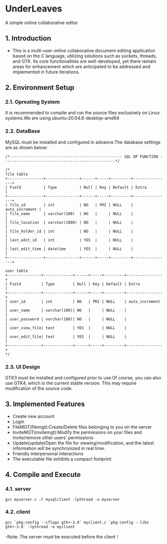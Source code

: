 # UnderLeaves
A simple online collaborative editor
## 1. Introduction
- This is a multi-user online collaborative document editing application based on the C language, utilizing solutions such as sockets, threads, and GTK. Its core functionalities are well-developed, yet there remain areas for enhancement which are anticipated to be addressed and implemented in future iterations.

## 2. Environment Setup
### 2.1. Opreating System 
It is recommended to compile and run the source files exclusively on Linux systems.We are using ubuntu-20.04.6-desktop-amd64
### 2.2. DataBase
MySQL must be installed and configured in advance.The database settings are as shown below:
```
/*-------------------------------------------------- SQL OP FUNCTION --------------------------------------------------*/

/*
file table
+----------------+---------------+------+-----+---------+----------------+
| Field          | Type          | Null | Key | Default | Extra          |
+----------------+---------------+------+-----+---------+----------------+
| file_id        | int           | NO   | PRI | NULL    | auto_increment |
| file_name      | varchar(100)  | NO   |     | NULL    |                |
| file_location  | varchar(1000) | NO   |     | NULL    |                |
| file_holder_id | int           | NO   |     | NULL    |                |
| last_edit_id   | int           | YES  |     | NULL    |                |
| last_edit_time | datetime      | YES  |     | NULL    |                |
+----------------+---------------+------+-----+---------+----------------+

user table
+---------------+-------------+------+-----+---------+----------------+
| Field         | Type        | Null | Key | Default | Extra          |
+---------------+-------------+------+-----+---------+----------------+
| user_id       | int         | NO   | PRI | NULL    | auto_increment |
| user_name     | varchar(100)| NO   |     | NULL    |                |
| user_password | varchar(100)| NO   |     | NULL    |                |
| user_view_file| text        | YES  |     | NULL    |                |
| user_edit_file| text        | YES  |     | NULL    |                | 
+---------------+-------------+------+-----+---------+----------------+
*/
```
### 2.3. UI Design
GTK3 must be installed and configured prior to use.Of course, you can also use GTK4, which is the current stable version. This may require modification of the source code.

## 3. Implemented Features
- Create new account
- Login
- FileMGT(filemgt):Create/Delete files belonging to you on the server
- InviteMGT(invitemgt):Modify the permissions on your files and invite/remove other users' permissions
- Update(update)Open the file for viewing/modification, and the latest information will be synchronized in real time.
- Friendly interpersonal interactions
- The executable file exhibits a compact footprint

## 4. Compile and Execute
### 4.1. server
```
gcc myserver.c -l mysqlclient -lpthread -o myserver
```

### 4.2. client
```
gcc `pkg-config --cflags gtk+-3.0` myclient.c `pkg-config --libs gtk+-3.0` -lpthread -o myclient
```
-Note: The server must be executed before the client！
